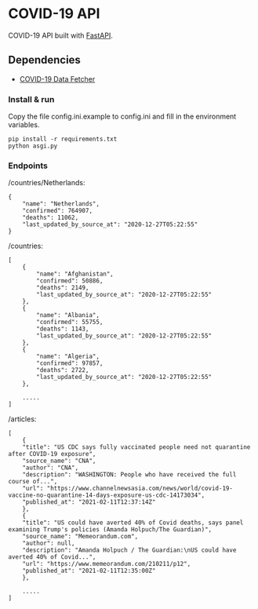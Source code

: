 COVID-19 API
=================
COVID-19 API built with [FastAPI](https://github.com/tiangolo/fastapi).

## Dependencies

- [COVID-19 Data Fetcher](https://github.com/zaironjacobs/covid19-data-fetcher)

### Install & run

Copy the file config.ini.example to config.ini and fill in the environment variables.

```
pip install -r requirements.txt
python asgi.py
```

### Endpoints

/countries/Netherlands:

```
{
    "name": "Netherlands",
    "confirmed": 764907,
    "deaths": 11062,
    "last_updated_by_source_at": "2020-12-27T05:22:55"
}
```

/countries:

```
[
    {
        "name": "Afghanistan",
        "confirmed": 50886,
        "deaths": 2149,
        "last_updated_by_source_at": "2020-12-27T05:22:55"
    },
    {
        "name": "Albania",
        "confirmed": 55755,
        "deaths": 1143,
        "last_updated_by_source_at": "2020-12-27T05:22:55"
    },
    {
        "name": "Algeria",
        "confirmed": 97857,
        "deaths": 2722,
        "last_updated_by_source_at": "2020-12-27T05:22:55"
    },
    
    .....
]
```

/articles:

```
[
    {
    "title": "US CDC says fully vaccinated people need not quarantine after COVID-19 exposure",
    "source_name": "CNA",
    "author": "CNA",
    "description": "WASHINGTON: People who have received the full course of...",
    "url": "https://www.channelnewsasia.com/news/world/covid-19-vaccine-no-quarantine-14-days-exposure-us-cdc-14173034",
    "published_at": "2021-02-11T12:37:14Z"
    },
    {
    "title": "US could have averted 40% of Covid deaths, says panel examining Trump's policies (Amanda Holpuch/The Guardian)",
    "source_name": "Memeorandum.com",
    "author": null,
    "description": "Amanda Holpuch / The Guardian:\nUS could have averted 40% of Covid...",
    "url": "https://www.memeorandum.com/210211/p12",
    "published_at": "2021-02-11T12:35:00Z"
    },
    
    .....
]
```